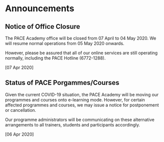 # Announcements

## Notice of Office Closure

The PACE Academy office will be closed from 07 April  to 04 May 2020. We will resume normal operations from 05 May 2020 onwards.

However, please be assured that all of our online services are still operating normally, including the PACE Hotline (6772-1288).

[07 Apr 2020]

## Status of PACE Porgammes/Courses

Given the current COVID-19 situation, the PACE Academy will be moving our programmes and courses onto e-learning mode. However, for certain affected programmes and courses, we may issue a notice for postponement or cancellation.

Our programme administrators will be communicating on these alternative arrangements to all trainers, students and participants accordingly.

[06 Apr 2020]
